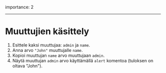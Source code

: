importance: 2

---

# Muuttujien käsittely

1. Esittele kaksi muuttujaa: `admin` ja `name`.
2. Anna arvo `"John"` muuttujalle `name`.
3. Kopioi muuttujan `name` arvo muuttujaan `admin`.
4. Näytä muuttujan `admin` arvo käyttämällä `alert` komentoa (tuloksen on oltava "John").

